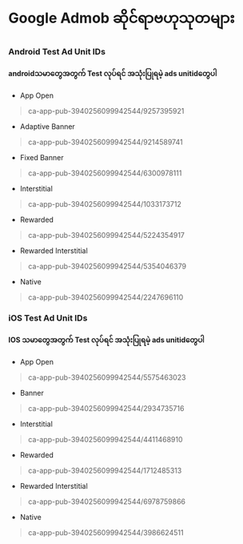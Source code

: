 # Google Admob ဆိုင်ရာဗဟုသုတများ

### Android Test Ad Unit IDs
#### androidသမာတွေအတွက် Test လုပ်ရင် အသုံးပြုရမဲ့ ads unitidတွေပါ

* App Open	
> ca-app-pub-3940256099942544/9257395921

* Adaptive Banner	
> ca-app-pub-3940256099942544/9214589741

* Fixed Banner
> ca-app-pub-3940256099942544/6300978111

* Interstitial
> ca-app-pub-3940256099942544/1033173712

* Rewarded	
> ca-app-pub-3940256099942544/5224354917

* Rewarded Interstitial	
> ca-app-pub-3940256099942544/5354046379

* Native	
> ca-app-pub-3940256099942544/2247696110


### iOS Test Ad Unit IDs
#### IOS သမာတွေအတွက် Test လုပ်ရင် အသုံးပြုရမဲ့ ads unitidတွေပါ

* App Open
> ca-app-pub-3940256099942544/5575463023

* Banner
> ca-app-pub-3940256099942544/2934735716

* Interstitial	
> ca-app-pub-3940256099942544/4411468910

* Rewarded	
> ca-app-pub-3940256099942544/1712485313

* Rewarded Interstitial	
> ca-app-pub-3940256099942544/6978759866

* Native
> ca-app-pub-3940256099942544/3986624511


